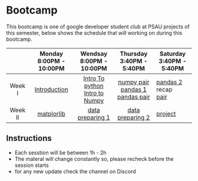 # Bootcamp

This bootcamp is one of google developer student club at PSAU projects of this semester, below shows the schedule that will working on during this bootcamp. 


|   	|  Monday <br> 8:00PM - 10:00PM	|  Wendsay <br> 8:00PM - 10:00PM	|  Thursday <br> 3:40PM - 5:40PM	|  Saturday <br> 3:40PM - 5:40PM	|
|:-:	|:-:	|:-:	|:-:	|---	|
|  Week I 	|  [Introduction](https://github.com/alkhonain/Bootcamp/blob/main/Materials/Introducation.pdf) 	|   [Intro To python](https://github.com/alkhonain/Bootcamp/blob/main/Materials/intro_to_python.ipynb)<br> [Intro to Numpy](https://github.com/alkhonain/Bootcamp/blob/main/Materials/intro_to_numpy.ipynb) <br> 	|  [numpy pair](https://github.com/alkhonain/Bootcamp/blob/main/Pairs/Numpy/numpy-pair.ipynb) <br> [pandas 1](https://github.com/alkhonain/Bootcamp/blob/main/Materials/pandas_intro_1.ipynb)<br>[pandas pair](https://github.com/alkhonain/Bootcamp/tree/main/Pairs/Pandas)	|  [pandas 2](https://github.com/alkhonain/Bootcamp/blob/main/Materials/pandas_intro_2.ipynb)<br> recap <br> [pair]() 	|
|  Week II 	|  [matplorlib](https://github.com/alkhonain/Bootcamp/blob/main/Materials/intro-to-matplotlib.ipynb) 	|   [data preparing 1](https://github.com/alkhonain/Bootcamp/blob/main/Materials/Data%20Preparing.pdf)	|  [data preparing 2](https://github.com/alkhonain/Bootcamp/blob/main/Materials/Data%20Preparing.pdf)	|  [project]() 	|

## Instructions
* Each sesstion will be between 1h - 2h 
* The materal will change constantly so, please recheck before the session starts
* for any new update check the channel on Discord 
